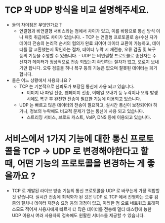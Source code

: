 # TCP 와 UDP 방식을 비교 설명해주세요.
- 둘의 차이점은 무엇인가요 ?
  - 연결형과 비연결형 서비스라는 점에서 차이가 있고, 이를 바탕으로 통신 방식 이나 패킷 취급에도 차이가 있습니다.
        - TCP 는 연결형 프로토콜로 송/수신 자가 데이터 전송의 논리적 순서의 협의가 완료 되어야 데이터 교환이 가능하고, 데이터를 잘 교환했는지 확인하는 절차, 데이터 누락 시 재전송, 오류 검출 및 복구 등의 기능을 수행할 수 있습니다.
        - UDP 는 비연결형 프로토콜로 송신자는 수신자가 데이터가 정상적으로 전송 되었는지 확인하는 절차가 없고, 오로지 보내기만 합니다. 오류 검출을 하나 복구 등의 기능은 없으며 잘못된 데이터는 폐기 합니다.
- 둘은 어느 상황에서 사용되나요 ?
    - TCP 는 기본적으로 신뢰도가 보장된 통신에 사용 되고 있습니다. 
        - 이미지 나 파일 전송, 웹페이지 전송, 이메일 보내기 등 누락이나 오류 발생 시에도 복구 후 완전한 전송이 필요한 기능에 이용되고 있습니다.
    - UDP 는 빠르고 많은 데이터의 전송이 필요하고, 실시간 통신이 보장되어야 하거나, 정보의 누락에도 비교적 문제가 없는 통신에 사용 되고 있습니다.
        - 스트리밍 서비스, 브로드 캐스트, VoIP, DNS 등에 이용되고 있습니다.

# 서비스에서 1가지 기능에 대한 통신 프로토콜을 TCP -> UDP 로 변경해야한다고 할 때, 어떤 기능의 프로토콜을 변경하는 게 좋을까요 ?
- TCP 로 개발된 라이브 방송 기능의 통신 프로토콜을 UDP 로 바꾸는게 가장 적합할 것 같습니다. 
  실시간 전송에 최적화가 된 것은 UDP 로 TCP 에서 진행하는 오류 검증의 절차나 데이터 재전송 요청 등의 과정이 없고, 이러한 점 으로 네트워크 트래픽 소모도 적어져
  사용자에게 빠르게 더 많은 데이터를 전송해 멀티 태스킹에 능한 UDP 이용시 여러 사용자의 접속에도 원활한 서비스를 제공할 수 있습니다.